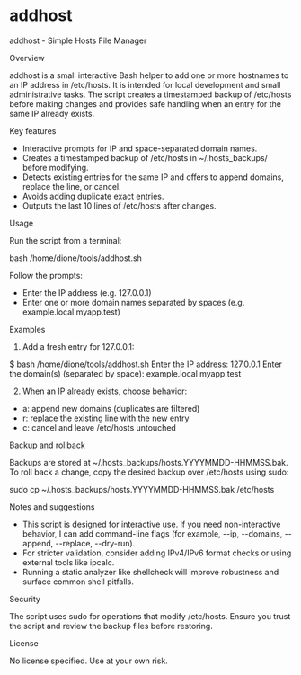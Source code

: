 # addhost

addhost - Simple Hosts File Manager

Overview

addhost is a small interactive Bash helper to add one or more hostnames to an IP address in /etc/hosts. It is intended for local development and small administrative tasks. The script creates a timestamped backup of /etc/hosts before making changes and provides safe handling when an entry for the same IP already exists.

Key features

- Interactive prompts for IP and space-separated domain names.
- Creates a timestamped backup of /etc/hosts in ~/.hosts_backups/ before modifying.
- Detects existing entries for the same IP and offers to append domains, replace the line, or cancel.
- Avoids adding duplicate exact entries.
- Outputs the last 10 lines of /etc/hosts after changes.

Usage

Run the script from a terminal:

bash /home/dione/tools/addhost.sh

Follow the prompts:
- Enter the IP address (e.g. 127.0.0.1)
- Enter one or more domain names separated by spaces (e.g. example.local myapp.test)

Examples

1) Add a fresh entry for 127.0.0.1:

$ bash /home/dione/tools/addhost.sh
Enter the IP address: 127.0.0.1
Enter the domain(s) (separated by space): example.local myapp.test

2) When an IP already exists, choose behavior:
- a: append new domains (duplicates are filtered)
- r: replace the existing line with the new entry
- c: cancel and leave /etc/hosts untouched

Backup and rollback

Backups are stored at ~/.hosts_backups/hosts.YYYYMMDD-HHMMSS.bak. To roll back a change, copy the desired backup over /etc/hosts using sudo:

sudo cp ~/.hosts_backups/hosts.YYYYMMDD-HHMMSS.bak /etc/hosts

Notes and suggestions

- This script is designed for interactive use. If you need non-interactive behavior, I can add command-line flags (for example, --ip, --domains, --append, --replace, --dry-run).
- For stricter validation, consider adding IPv4/IPv6 format checks or using external tools like ipcalc.
- Running a static analyzer like shellcheck will improve robustness and surface common shell pitfalls.

Security

The script uses sudo for operations that modify /etc/hosts. Ensure you trust the script and review the backup files before restoring.

License

No license specified. Use at your own risk.

